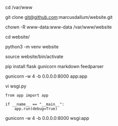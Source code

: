 cd /var/www

git clone git@github.com:marcusdallum/website.git

chown -R www-data:www-data /var/www/website

cd website/

python3 -m venv website

source website/bin/activate

pip install flask gunicorn markdown feedparser

gunicorn -w 4 -b 0.0.0.0:8000 app:app

vi wsgi.py

```
from app import app

if __name__ == "__main__":
    app.run(debug=True)
```

gunicorn -w 4 -b 0.0.0.0:8000 wsgi:app
